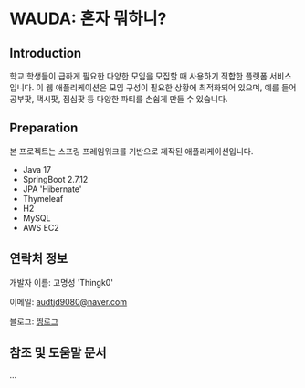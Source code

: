 # WAUDA: 혼자 뭐하니?


## Introduction

학교 학생들이 급하게 필요한 다양한 모임을  모집할 때 사용하기 적합한 플랫폼 서비스입니다. 이 웹 애플리케이션은 모임 구성이 필요한 상황에 최적화되어 있으며, 예를 들어 공부팟, 택시팟, 점심팟 등 다양한 파티를 손쉽게 만들 수 있습니다.


## Preparation

본 프로젝트는 스프링 프레임워크를 기반으로 제작된 애플리케이션입니다.

* Java 17
* SpringBoot 2.7.12
* JPA 'Hibernate'
* Thymeleaf
* H2
* MySQL
* AWS EC2


## 연락처 정보

개발자 이름: 고명성 'Thingk0'

이메일: [audtjd9080@naver.com](mailto:audtjd9080@naver.com)

블로그: [띵로그](https://thingk0.tistory.com)


## 참조 및 도움말 문서

...
